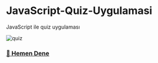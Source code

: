 # JavaScript-Quiz-Uygulamasi
JavaScript ile quiz uygulaması

![quiz](https://user-images.githubusercontent.com/57464067/85617917-ac317d80-b668-11ea-8302-86d1c573c893.png)

### [🚀 Hemen Dene](https://yenilikci.github.io/JavaScript-Quiz-Uygulamasi/ "🚀 Hemen Dene")
